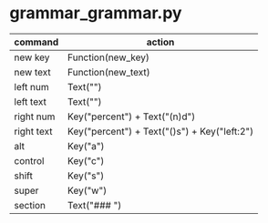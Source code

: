# grammar_grammar.py

command | action
--- | ---
new key | Function(new_key)
new text | Function(new_text)
left num | Text("<n>")
left text | Text("<text>")
right num | Key("percent") + Text("(n)d")
right text | Key("percent") + Text("()s") + Key("left:2")
alt | Key("a")
control | Key("c")
shift | Key("s")
super | Key("w")
section | Text("### ")
